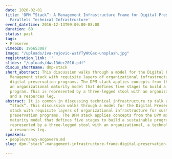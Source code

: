 ```yaml
---
date: 2020-02-01
title: 'DPM “Stack”: A Management Infrastructure Frame for Digital Preservation that
  Parallels Technical Infrastructure'
event_datetime: 2016-12-13T09:00:00-08:00
duration: 60
status: past
tags:
- Preserve
vimeoID: 195653087
image: "/uploads/iva-rajovic-wstYTyWtGac-unsplash.jpg"
registration_link: ''
slides: "/uploads/dws13dec2016.pdf"
disqus_shortname: dmp-stack
short_abstract: This discussion walks through a model for the Digital Preservation
  Management stack with requisite layers of organizational infrastructure for sustainable
  digital preservation programs. The DPM stack applies concepts from the DPM model,
  an organizational maturity model that defines five stages to build a sustainable
  program. This is represented by a three-legged stool with an organizational, a technological,
  and a resources leg.
abstract: It is common in discussing technical infrastructure to talk about the IT
  “stack”. This discussion walks through a model for the Digital Preservation Management
  stack with requisite layers of organizational infrastructure for sustainable digital
  preservation programs. The DPM stack applies concepts from the DPM model, an organizational
  maturity model that defines five stages to build a sustainable program. This is
  represented by a three-legged stool with an organizational, a technological, and
  a resources leg.
speakers:
- people/nancy-mcgovern.md
slug: dpm-“stack”-management-infrastructure-frame-digital-preservation-parallels-technical

---
```

